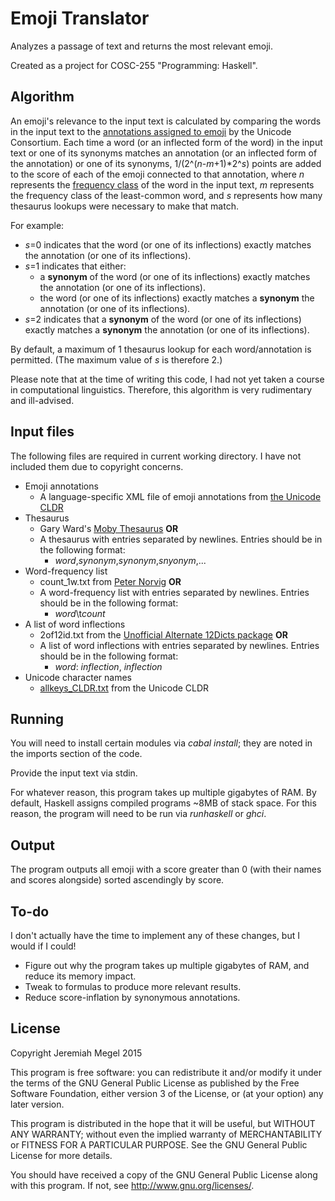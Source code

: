 # Emoji Translator

Analyzes a passage of text and returns the most relevant emoji.

Created as a project for COSC-255 "Programming: Haskell".

## Algorithm
An emoji's relevance to the input text is calculated by comparing the words in the input text to the [annotations assigned to emoji](http://unicode.org/emoji/charts/emoji-annotations.html) by the Unicode Consortium. Each time a word (or an inflected form of the word) in the input text or one of its synonyms matches an annotation (or an inflected form of the annotation) or one of its synonyms, 1/(2^(_n_-_m_+1)*2^_s_) points are added to the score of each of the emoji connected to that annotation, where _n_ represents the [frequency class](http://self.gutenberg.org/articles/frequency_list) of the word in the input text, _m_ represents the frequency class of the least-common word, and _s_ represents how many thesaurus lookups were necessary to make that match.

For example:
- _s_=0 indicates that the word (or one of its inflections) exactly matches the annotation (or one of its inflections).
- _s_=1 indicates that either:
    - a **synonym** of the word (or one of its inflections) exactly matches the annotation (or one of its inflections).
    - the word (or one of its inflections) exactly matches a **synonym** the annotation (or one of its inflections).
- _s_=2 indicates that a **synonym** of the word (or one of its inflections) exactly matches a **synonym** the annotation (or one of its inflections).

By default, a maximum of 1 thesaurus lookup for each word/annotation is permitted. (The maximum value of _s_ is therefore 2.)

Please note that at the time of writing this code, I had not yet taken a course in computational linguistics. Therefore, this algorithm is very rudimentary and ill-advised.

## Input files

The following files are required in current working directory. I have not included them due to copyright concerns.
- Emoji annotations
    - A language-specific XML file of emoji annotations from [the Unicode CLDR](http://unicode.org/repos/cldr/tags/latest/common/annotations/)
- Thesaurus
    - Gary Ward's [Moby Thesaurus](http://icon.shef.ac.uk/Moby/mthes.html) **OR**
    - A thesaurus with entries separated by newlines. Entries should be in the following format:
        - *word*,*synonym*,*synonym*,*snyonym*,...
- Word-frequency list
    - count_1w.txt from [Peter Norvig](http://norvig.com/ngrams/) **OR**
    - A word-frequency list with entries separated by newlines. Entries should be in the following format:
        - *word*\t*count*
- A list of word inflections
    - 2of12id.txt from the [Unofficial Alternate 12Dicts package](http://wordlist.aspell.net/12dicts/) **OR**
    - A list of word inflections with entries separated by newlines. Entries should be in the following format:
        - *word*: *inflection*, *inflection*
- Unicode character names
    - [allkeys_CLDR.txt](http://unicode.org/repos/cldr/tags/latest/common/uca/allkeys_CLDR.txt) from the Unicode CLDR

## Running

You will need to install certain modules via *cabal install*; they are noted in the imports section of the code.

Provide the input text via stdin.

For whatever reason, this program takes up multiple gigabytes of RAM. By default, Haskell assigns compiled programs ~8MB of stack space. For this reason, the program will need to be run via *runhaskell* or *ghci*.

## Output

The program outputs all emoji with a score greater than 0 (with their names and scores alongside) sorted ascendingly by score.

## To-do

I don't actually have the time to implement any of these changes, but I would if I could!

- Figure out why the program takes up multiple gigabytes of RAM, and reduce its memory impact.
- Tweak to formulas to produce more relevant results.
- Reduce score-inflation by synonymous annotations.

## License

Copyright Jeremiah Megel 2015

This program is free software: you can redistribute it and/or modify
it under the terms of the GNU General Public License as published by
the Free Software Foundation, either version 3 of the License, or
(at your option) any later version.

This program is distributed in the hope that it will be useful,
but WITHOUT ANY WARRANTY; without even the implied warranty of
MERCHANTABILITY or FITNESS FOR A PARTICULAR PURPOSE.  See the
GNU General Public License for more details.

You should have received a copy of the GNU General Public License
along with this program.  If not, see <http://www.gnu.org/licenses/>.

